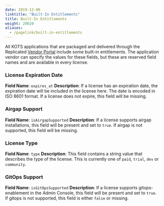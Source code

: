 ```yaml
---
date: 2019-12-06
linktitle: "Built-In Entitlements"
title: Built-In Entitlements
weight: 20020
aliases: 
  - /pagelink/built-in-entitlements
---
```


All KOTS applications that are packaged and delivered through the Replicated [Vendor Portal](https://vendor.replicated.com) include some built-in entitlements. The application vendor can specify the values for these fields, but these are reserved field names and are available in every license.

### License Expiration Date

**Field Name**: `expires_at`
**Description**: If a license has an expiration date, the expiration date will be included in the license here. The date is encoded in ISO 8601 format. If a license does not expire, this field will be missing.

### Airgap Support

**Field Name**: `isAirgapSupported`
**Description**: If a license supports airgap installations, this field will be present and set to `true`. If airgap is not supported, this field will be missing.

### License Type

**Field Name**: `type`
**Description**: This field contains a string value that describes the type of the license. This is currently one of `paid`, `trial`, `dev` or `community`.

### GitOps Support

**Field Name**: `isGitOpsSupported`
**Description**: If a license supports gitops-enablement in the Admin Console, this field will be present and set to `true`. If gitops is not supported, this field is either `false` or missing.
